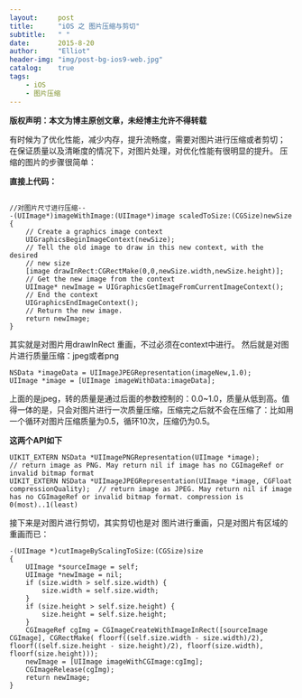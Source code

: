 ```yaml
---
layout:     post
title:      "iOS 之 图片压缩与剪切"
subtitle:   " "
date:       2015-8-20
author:     "Elliot"
header-img: "img/post-bg-ios9-web.jpg"
catalog:    true
tags:
    - iOS
    - 图片压缩
---
```


**版权声明：本文为博主原创文章，未经博主允许不得转载**

有时候为了优化性能，减少内存，提升流畅度，需要对图片进行压缩或者剪切；
在保证质量以及清晰度的情况下，对图片处理，对优化性能有很明显的提升。
压缩的图片的步骤很简单：

**直接上代码：**

```objective_c

//对图片尺寸进行压缩--
-(UIImage*)imageWithImage:(UIImage*)image scaledToSize:(CGSize)newSize
{
	// Create a graphics image context
	UIGraphicsBeginImageContext(newSize);
	// Tell the old image to draw in this new context, with the desired
	// new size
	[image drawInRect:CGRectMake(0,0,newSize.width,newSize.height)];
	// Get the new image from the context
	UIImage* newImage = UIGraphicsGetImageFromCurrentImageContext();
	// End the context
	UIGraphicsEndImageContext();
	// Return the new image.
	return newImage;
}
```
其实就是对图片用drawInRect 重画，不过必须在context中进行。
然后就是对图片进行质量压缩：jpeg或者png

```objective_c
NSData *imageData = UIImageJPEGRepresentation(imageNew,1.0);  
UIImage *image = [UIImage imageWithData:imageData];  
```
上面的是jpeg，转的质量是通过后面的参数控制的：0.0~1.0，质量从低到高。值得一体的是，只会对图片进行一次质量压缩，压缩完之后就不会在压缩了：比如用一个循环对图片压缩质量为0.5，循环10次，压缩仍为0.5。

**这两个API如下**

```objective_c
UIKIT_EXTERN NSData *UIImagePNGRepresentation(UIImage *image);                               // return image as PNG. May return nil if image has no CGImageRef or invalid bitmap format  
UIKIT_EXTERN NSData *UIImageJPEGRepresentation(UIImage *image, CGFloat compressionQuality);  // return image as JPEG. May return nil if image has no CGImageRef or invalid bitmap format. compression is 0(most)..1(least)  
```
接下来是对图片进行剪切，其实剪切也是对 图片进行重画，只是对图片有区域的重画而已：

```objective_c
-(UIImage *)cutImageByScalingToSize:(CGSize)size  
{  
    UIImage *sourceImage = self;  
    UIImage *newImage = nil;  
    if (size.width > self.size.width) {  
        size.width = self.size.width;  
    }  
    if (size.height > self.size.height) {  
        size.height = self.size.height;  
    }  
    CGImageRef cgImg = CGImageCreateWithImageInRect([sourceImage CGImage], CGRectMake( floorf((self.size.width - size.width)/2), floorf((self.size.height - size.height)/2), floorf(size.width), floorf(size.height)));  
    newImage = [UIImage imageWithCGImage:cgImg];  
    CGImageRelease(cgImg);  
    return newImage;  
}
```

